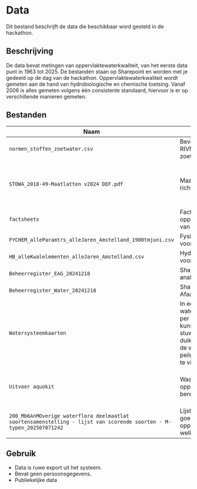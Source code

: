 # Data 
Dit bestand beschrijft de data die beschikbaar word gesteld in de hackathon.

## Beschrijving

De data bevat metingen van oppervlaktewaterkwaliteit, van het eerste data punt in 1963 tot 2025. De bestanden staan op Sharepoint en worden met je gedeeld op de dag van de hackathon.
Oppervlaktewaterkwaliteit wordt gemeten aan de hand van hydrobiologische en chemische toetsing.
Vanaf 2006 is alles gemeten volgens één consistente standaard, hiervoor is er op verschillende manieren gemeten. 

## Bestanden

| Naam | Beschrijving | Opmerkingen |
|------|---------------|--------------|
| `normen_stoffen_zoetwater.csv` | Bevat normen van het RIVM per stof voor zoetwater | Chemische toetsing |
| `STOWA_2018-49-Maatlatten v2024 DEF.pdf` | Maatlatten STOWA kader richtlijn water| Uitleg hoe de berekening oppervlaktewater kwaliteit word gedaan en wat de eisen zijn |
| `factsheets` | Factsheets oppervlaktewaterkwaliteit van Het Waterschapshuis| Beoordeling en maatregelen per jaar in factsheets |
| `FYCHEM_alleParamtrs_alleJaren_Amstelland_1900tmjuni.csv` | Fysische Chemische data voor alle jaren | Meetwaardes |
| `HB_alleKwalelementen_alleJaren_Amstelland.csv` | Hydrobiologische data voor alle jaren | Meetwaardes |
| `Beheerregister_EAG_20241218` | Shapefile ecologisch analyse gebied |  |
| `Beheerregister_Water_20241218` | Shapefile Afaanvoergebieden |  |
| `Watersysteemkaarten` | In een watersysteemkaart zijn per af aanvoergebied de kunstwerken (gemalen, stuwen, schotten, inlaten, duikers, dammen, enz ) de watergangen en de peilgebieden met peilen te vinden | Ter informatie |
| `Uitvoer aquokit` | Waardes oppervlaktewaterkwaliteit berekend door Aquokit | Voor fytoplankton, macrofauna, macrofyten en vissen |
| `200_Mb6AnMOverige waterflora deelmaatlat soortensamenstelling - lijst van scorende soorten - M-typen_202507071242` | Lijst van stoffen welke goed zijn voor oppervlaktewater en welke slecht | 1-3 word als goed beschouwd, 4-5 als slecht |

## Gebruik

- Data is ruwe export uit het systeem.
- Bevat geen persoonsgegevens.
- Publiekelijke data
